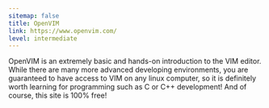 ```yaml
---
sitemap: false
title: OpenVIM
link: https://www.openvim.com/
level: intermediate
---
```

OpenVIM is an extremely basic and hands-on introduction to the VIM editor. While there are many more advanced developing environments, you are guaranteed to have access to VIM on any linux computer, so it is definitely worth learning for programming such as C or C++ development! And of course, this site is 100% free!
